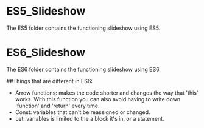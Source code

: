 # ES5_Slideshow
The ES5 folder contains the functioning slideshow using ES5.
# ES6_Slideshow
The ES6 folder contains the functioning slideshow using ES6.

##Things that are different in ES6: 
* Arrow functions: makes the code shorter and changes the way that 'this' works. With this function you can also avoid having to write down 'function' and 'return' every time.
* Const: variables that can't be reassigned or changed.
* Let: variables is limited to the a block it's in, or a statement.
